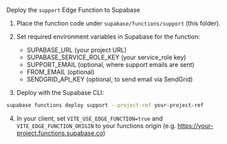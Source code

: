 Deploy the `support` Edge Function to Supabase

1. Place the function code under `supabase/functions/support` (this folder).
2. Set required environment variables in Supabase for the function:
   - SUPABASE_URL (your project URL)
   - SUPABASE_SERVICE_ROLE_KEY (your service_role key)
   - SUPPORT_EMAIL (optional, where support emails are sent)
   - FROM_EMAIL (optional)
   - SENDGRID_API_KEY (optional, to send email via SendGrid)

3. Deploy with the Supabase CLI:

```bash
supabase functions deploy support --project-ref your-project-ref
```

4. In your client, set `VITE_USE_EDGE_FUNCTION=true` and `VITE_EDGE_FUNCTION_ORIGIN` to your functions origin (e.g. https://your-project.functions.supabase.co)
